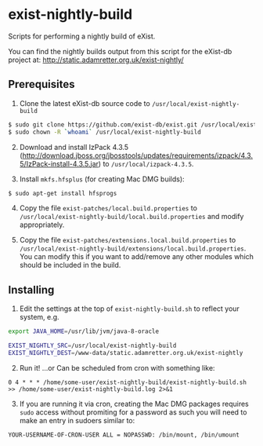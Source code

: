 # exist-nightly-build
Scripts for performing a nightly build of eXist.

You can find the nightly builds output from this script for the eXist-db project at: http://static.adamretter.org.uk/exist-nightly/

## Prerequisites
1. Clone the latest eXist-db source code to `/usr/local/exist-nightly-build`

```bash
$ sudo git clone https://github.com/exist-db/exist.git /usr/local/exist-nightly-build
$ sudo chown -R `whoami` /usr/local/exist-nightly-build
```

2. Download and install IzPack 4.3.5 (http://download.jboss.org/jbosstools/updates/requirements/izpack/4.3.5/IzPack-install-4.3.5.jar) to `/usr/local/izpack-4.3.5`.

3. Install `mkfs.hfsplus` (for creating Mac DMG builds):

```bash
$ sudo apt-get install hfsprogs
```

4. Copy the file `exist-patches/local.build.properties` to `/usr/local/exist-nightly-build/local.build.properties` and modify appropriately.

5. Copy the file `exist-patches/extensions.local.build.properties` to `/usr/local/exist-nightly-build/extensions/local.build.properties`. You can modify this if you want to add/remove any other modules which should be included in the build.

## Installing

1. Edit the settings at the top of `exist-nightly-build.sh` to reflect your system, e.g. 

```bash
export JAVA_HOME=/usr/lib/jvm/java-8-oracle

EXIST_NIGHTLY_SRC=/usr/local/exist-nightly-build
EXIST_NIGHTLY_DEST=/www-data/static.adamretter.org.uk/exist-nightly
```

2. Run it! ...or Can be scheduled from cron with something like:

```
0 4 * * * /home/some-user/exist-nightly-build/exist-nightly-build.sh >> /home/some-user/exist-nightly-build.log 2>&1
```

3. If you are running it via cron, creating the Mac DMG packages requires `sudo` access without promiting for a password as such you will need to make an entry in sudoers similar to:

```
YOUR-USERNAME-OF-CRON-USER ALL = NOPASSWD: /bin/mount, /bin/umount
```
